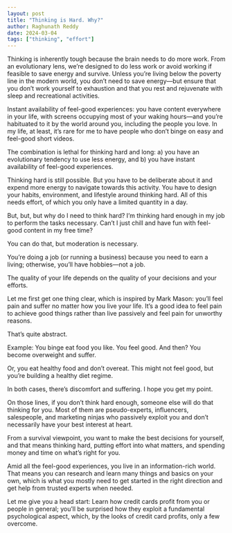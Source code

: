 ```yaml
---
layout: post
title: "Thinking is Hard. Why?"
author: Raghunath Reddy
date: 2024-03-04
tags: ["thinking", "effort"]
---
```


Thinking is inherently tough because the brain needs to do more work. From an evolutionary lens, we’re designed to do less work or avoid working if feasible to save energy and survive. Unless you’re living below the poverty line in the modern world, you don’t need to save energy—but ensure that you don’t work yourself to exhaustion and that you rest and rejuvenate with sleep and recreational activities.

Instant availability of feel-good experiences: you have content everywhere in your life, with screens occupying most of your waking hours—and you’re habituated to it by the world around you, including the people you love. In my life, at least, it’s rare for me to have people who don’t binge on easy and feel-good short videos.

The combination is lethal for thinking hard and long: a) you have an evolutionary tendency to use less energy, and b) you have instant availability of feel-good experiences.

Thinking hard is still possible. But you have to be deliberate about it and expend more energy to navigate towards this activity. You have to design your habits, environment, and lifestyle around thinking hard. All of this needs effort, of which you only have a limited quantity in a day.

But, but, but why do I need to think hard? I’m thinking hard enough in my job to perform the tasks necessary. Can’t I just chill and have fun with feel-good content in my free time?

You can do that, but moderation is necessary.

You’re doing a job (or running a business) because you need to earn a living; otherwise, you’ll have hobbies—not a job.

The quality of your life depends on the quality of your decisions and your efforts.

Let me first get one thing clear, which is inspired by Mark Mason: you’ll feel pain and suffer no matter how you live your life. It’s a good idea to feel pain to achieve good things rather than live passively and feel pain for unworthy reasons.

That’s quite abstract.

Example: You binge eat food you like. You feel good. And then? You become overweight and suffer.

Or, you eat healthy food and don’t overeat. This might not feel good, but you’re building a healthy diet regime. 

In both cases, there’s discomfort and suffering. I hope you get my point.

On those lines, if you don’t think hard enough, someone else will do that thinking for you. Most of them are pseudo-experts, influencers, salespeople, and marketing ninjas who passively exploit you and don’t necessarily have your best interest at heart.

From a survival viewpoint, you want to make the best decisions for yourself, and that means thinking hard, putting effort into what matters, and spending money and time on what’s right for you.

Amid all the feel-good experiences, you live in an information-rich world. That means you can research and learn many things and basics on your own, which is what you mostly need to get started in the right direction and get help from trusted experts when needed.

Let me give you a head start: Learn how credit cards profit from you or people in general; you’ll be surprised how they exploit a fundamental psychological aspect, which, by the looks of credit card profits, only a few overcome.
